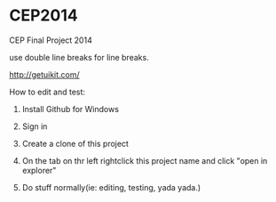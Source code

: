 CEP2014
=======

CEP Final Project 2014

use double line breaks for line breaks.

http://getuikit.com/


How to edit and test:

1) Install Github for Windows

2) Sign in

3) Create a clone of this project

4) On the tab on thr left rightclick this project name and click "open in explorer"

5) Do stuff normally(ie: editing, testing, yada yada.)